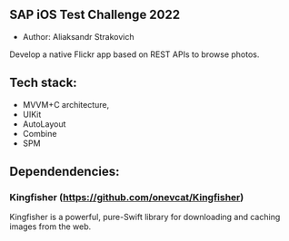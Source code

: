 ## SAP iOS Test Challenge 2022
- Author: Aliaksandr Strakovich

Develop a native Flickr app based on REST APIs to browse photos.

## Tech stack:
- MVVM+C architecture, 
- UIKit
- AutoLayout
- Combine
- SPM

## Dependendencies:
### Kingfisher (https://github.com/onevcat/Kingfisher)
Kingfisher is a powerful, pure-Swift library for downloading and caching images from the web.
